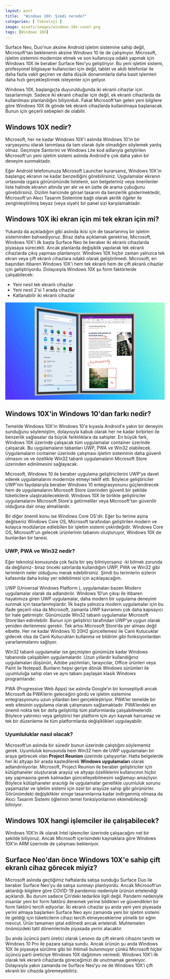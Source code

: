 ```yaml
---
layout: post
title:  "Windows 10X: Şimdi nerede?"
categories: [ Teknoloji ]
image: assets/images/windows-10x-cover.png
tags: [Windows 10X]
---
```

Surface Neo, Duo'nun aksine Android işletim sistemine sahip değil, Microsoft'tan beklenenin aksine Windows 10 ile de çalışmıyor. Microsoft, işletim sistemini modernize etmek ve son kullanıcıya odaklı yapmak için Windows 10X ile beraber Surface Neo'yu geliştiriyor. Bu yeni işletim sistemi, profesyonel bilgisayar kullanıcıları için değil, tablet ve akıllı telefonlar ile daha fazla vakit geçiren ve daha düşük donanımlarla daha basit işlemleri daha hızlı gerçekleştirmek isteyenler için geliyor.

Windows 10X, başlangıçta duyurulduğunda iki ekranlı cihazlar için tasarlanmıştı. Sadece iki ekranlı cihazlar için değil, ek ekranlı cihazlarda da kullanılması planlandığını biliyorduk. Fakat Microsoft'tan gelen yeni bilgilere göre Windows 10X ilk gönde tek ekranlı cihazlarda kullanılmaya başlanacak. Bunun için geçerli sebepleri de olabilir.

## Windows 10X nedir?
Microsoft, her ne kadar Windows 10X'i aslında Windows 10'in bir varyasyonu olarak tanımlasa da tam olarak öyle olmadığını söylemek yanlış olmaz. Geçmişte Santorini ve Windows Lite kod adlarıyla geliştirilen Microsoft'un yeni işletim sistemi aslında Android'e çok daha yakın bir deneyim sunmaktadır.


Eğer Android telefonunuza Microsoft Launcher kurarsanız, Windows 10X'in başlangıç ekranın ne kadar benzediğini görebilirsiniz. Uygulamalar ekranın ortasında ızgara görünümünde listelenir, son belgeleriniz veya önerilenler liste halinde ekranın altında yer alır ve en üstte de arama çubuğunu görebilirsiniz. Dizilim haricinde görsel tasarım da benzerlik göstermektedir, Microsoft'un Akıcı Tasarım Sistemine bağlı olarak akrilik öğeler ile zenginleştirilmiş beyaz (veya siyah) bir panel sizi karşılamaktadır.

## Windows 10X iki ekran için mi tek ekran için mi?
Yukarda da açıkladığım gibi aslında ikisi için de tasarlanmış bir işletim sisteminden bahsediyoruz. Biraz daha açıklamak gerekirse, Microsoft, Windows 10X'i ilk başta Surface Neo ile beraber iki ekranlı cihazlarda piyasaya sürecekti. Ancak planlarda değişiklik yapılarak tek ekranlı cihazlarda çıkış yapması planlanıyor. Windows 10X hiçbir zaman yalnızca tek ekran veya çift ekranlı cihazlara odaklı olarak geliştirilmedi. Microsoft, en başından itibaren Windows 10X'i hem tek ekranlı hem de çift ekranlı cihazlar için geliştiriyordu. Dolayısıyla Windows 10X şu form faktörlerde çalışabilecek:

- Yeni nesil tek ekranlı cihazlar
- Yeni nesil 2'si 1 arada cihazlar
- Katlanabilir iki ekranlı cihazlar

![Windows 10X çift ekranlı cihazlara sonra gelecek](/assets/images/windows-10x-dual.jpg)

## Windows 10X'in Windows 10'dan farkı nedir?
Temelde Windows 10X'in Windows 10'e kıyasla Android'e yakın bir deneyim sunduğunu söylemiştim, dolayısıyla kabuk olarak her ne kadar birbirleri ile benzerlik sağlasalar da büyük farklılıklara da sahipler. En büyük fark, Windows 10X üzerinde çalışacak tüm uygulamalar container üzerinde çalışacak. Bu uygulamaların tabanları UWP, PWA ve Win32 olabilecek. Uygulamaların container üzerinde çalışması işletim sisteminin daha güvenli olmasını ve ve özellikle Win32 tabanlı uygulamaların Microsoft Store üzerinden edinilmesini sağlayacak.

Microsoft, Windows 10 ile beraber uygulama geliştiricilerini UWP'ye davet ederek uygulamalarını modernize etmeyi teklif etti. Böylece geliştiriciler UWP'nin faydalarıyla beraber Windows 10 entegrasyonunu güçlendirecek hem de uygulamalarını Microsoft Store üzerinden güvenli bir şekilde tüketicilere ulaştırabileceklerdi. Windows 10X ile birlikte geliştiriciler uygulamalarını Microsoft Store'a getirmeliler veya Microsoft'tan güvenilir olduğuna dair onay almalılardır.

Bir diğer önemli konu ise Windows Core OS'dir. Eğer bu terime aşina değilseniz Windows Core OS, Microsoft tarafından geliştirilen modern ve kolayca modülarize edilebilen bir işletim sistemi çekirdeğidir. Windows Core OS, Microsoft'un gelecek ürünlerinin tabanını oluşturuyor, Windows 10X de bunlardan bir tanesi.

### UWP, PWA ve Win32 nedir?
Eğer teknoloji konusunda çok fazla bir şey bilmiyorsanız -ki bilmek zorunda da değilsiniz- biraz önceki satırlarda kullandığım UWP, PWA ve Win32 gibi terimlerin neler olduğunu merak edebilirsiniz. Şimdi bu terimlerin sizlerin kafasında daha kolay yer edebilmesi için açıklayacağım.

UWP (Universal Windows Platform ),  uygulamaları bazen Modern uygulamalar olarak da adlandırılır. Windows 10’un çıkışı ile itibaren hayatımıza giren UWP uygulamalar, daha modern bir uygulama deneyimi sunmak için tasarlanmışlardır. İlk başta yalnızca modern uygulamalar için bu ifade geçerli olsa da Microsoft, zamanla UWP kavramını çok daha kapsayıcı bir hale getirmiştir. Günümüzde Win32 tabanlı uygulamalar Microsoft Store’dan edinilebilir. Bunun için geliştirici tarafından UWP’ye uygun olarak yeniden derlenmesi gerekir. Tek artısı Microsoft Store’da yer alması değil elbette. Her ne kadar Windows 10 20H2 güncellemesi ile Canlı Kutucuklar gidecek olsa da Canlı Kutucukları kullanma ve bildirim gibi fonksiyonlardan yararlanmalarını sağlıyor.

Win32 tabanlı uygulamalar ise geçmişten günümüze kadar Windows tabanında çalışabilen uygulamalardır. Uzun yıllardır kullandığınız uygulamaları düşünün, Adobe yazılımları, tarayıcılar, Office ürünleri veya Paint ile Notepad. Bunların hepsi geriye dönük Windows sürümleri ile uyumluluğa sahip olan ve aynı tabanı paylaşan klasik Windows programlarıdır.

PWA (Progressive Web Apps) ise aslında Google’ın bir konseptiydi ancak Microsoft da PWA’lerin geleceğini gördü ve işletim sistemine entegrasyonunu uzun yıllardan beri gerçekleştiriyor. PWA’ler temelde bir web sitesinin uygulama olarak çalışmasını sağlamaktadır. PWA’lerdeki en önemli nokta tek bir defa geliştirilip tüm plaformlarda çalışabilmeleridir. Böylece yatırımcı veya geliştirici her platform için ayrı kaynak harcamaz ve tek bir düzenleme ile tüm platformlarda değişiklikleri uygulayabilir.

### Uyumluluklar nasıl olacak?
Microsoft’un aslında bir süredir bunun üzerinde çalıştığını söylememiz gerek. Uyumluluk konusunda hem Win32 hem de UWP uygulamaları bir araya getirecek olan **Project Reunion** üzerinde çalışıyorlar. Hatta belgelerde her iki altyapı bir arada kastedilerek **Windows uygulamaları** olarak adlandırılıyorlar. Microsoft, Project Reunion ile beraber geliştiriciler için kütüphaneler oluşturarak arayüz ve altyapı özelliklerini kullanıcının hiçbir şey yapmasına gerek kalmadan güncelleyebilmesini sağlamayı amaçlıyor. Böylece kütüphaneler aracılığı ile uygulamalar genellikle uyumluluk sorunu yaşamazlar ve işletim sistemi için özel bir arayüze sahip gibi görünürler. Görünümdeki değişiklikler simge tasarımlarına kadar indirgenmiş olmasa da Akıcı Tasarım Sistemi öğlerinin temel fonksiyonlarının eklenebileceği biliniyor.

## Windows 10X hangi işlemciler ile çalışabilecek?
Windows 10X’in ilk olarak Intel işlemciler üzerinde çalışacağını net bir şekilde biliyoruz. Ancak Microsoft içerisindeki kaynaklara göre Windows 10X’in ARM üzerinde de çalışması bekleniyor.

## Surface Neo'dan önce Windows 10X'e sahip çift ekranlı cihaz görecek miyiz?
Microsoft aslında geçtiğimiz haftalarda satışa sunduğu Surface Duo ile beraber Surface Neo’yu da satışa sunmayı planlıyordu. Ancak Microsoft’un aktardığı bilgilere göre COVID-19 pandemisi nedeniyle ürünün ertelendiği açıklandı. Bu durum sadece Çin’deki tedarikle ilgili değil. Pandemi nedeniyle insanlar yeni bir form faktörü denemek yerine bildikleri ve güvendikleri bir form faktörü tercih ediyorlar. İki ekranlı cihazlar şu anda yeni yeni piyasada yerini almaya başlarken Surface Neo aynı zamanda yeni bir işletim sistemi ile geldiği için tüketicilerin cihazı tercih etmeyeceklerine yönelik bir eğim mevcut. Ürün tamamen iptal edilmedi ancak ertelendi. Muhtemelen önümüzdeki tatil dönemlerinde piyasada yerini alacaktır.

Şu anda üçüncü parti üretici olarak Lenovo da çift ekranlı cihazını tanıttı ve Windows 10 Pro ile pazara satışa sundu. Ancak ürünün şu anda Windows 10X ile piyasaya sürülme gibi bir ihtimali bulunmuyor çünkü Microsoft hiçbir üçüncü parti üreticiye Windows 10X dağıtımını vermedi. Windows 10X’i ilk olarak tek ekranlı cihazlarda göreceğimizi de unutmamak gerekiyor. Dolayısıyla yakın zamanda ne Surface Neo’yu ne de Windows 10X’i çift ekranlı bir cihazda göremeyebiliriz.
